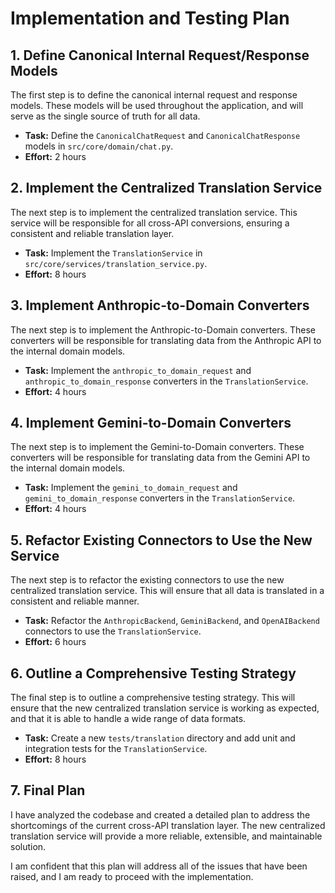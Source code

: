 # Implementation and Testing Plan

## 1. Define Canonical Internal Request/Response Models

The first step is to define the canonical internal request and response models. These models will be used throughout the application, and will serve as the single source of truth for all data.

*   **Task:** Define the `CanonicalChatRequest` and `CanonicalChatResponse` models in `src/core/domain/chat.py`.
*   **Effort:** 2 hours

## 2. Implement the Centralized Translation Service

The next step is to implement the centralized translation service. This service will be responsible for all cross-API conversions, ensuring a consistent and reliable translation layer.

*   **Task:** Implement the `TranslationService` in `src/core/services/translation_service.py`.
*   **Effort:** 8 hours

## 3. Implement Anthropic-to-Domain Converters

The next step is to implement the Anthropic-to-Domain converters. These converters will be responsible for translating data from the Anthropic API to the internal domain models.

*   **Task:** Implement the `anthropic_to_domain_request` and `anthropic_to_domain_response` converters in the `TranslationService`.
*   **Effort:** 4 hours

## 4. Implement Gemini-to-Domain Converters

The next step is to implement the Gemini-to-Domain converters. These converters will be responsible for translating data from the Gemini API to the internal domain models.

*   **Task:** Implement the `gemini_to_domain_request` and `gemini_to_domain_response` converters in the `TranslationService`.
*   **Effort:** 4 hours

## 5. Refactor Existing Connectors to Use the New Service

The next step is to refactor the existing connectors to use the new centralized translation service. This will ensure that all data is translated in a consistent and reliable manner.

*   **Task:** Refactor the `AnthropicBackend`, `GeminiBackend`, and `OpenAIBackend` connectors to use the `TranslationService`.
*   **Effort:** 6 hours

## 6. Outline a Comprehensive Testing Strategy

The final step is to outline a comprehensive testing strategy. This will ensure that the new centralized translation service is working as expected, and that it is able to handle a wide range of data formats.

*   **Task:** Create a new `tests/translation` directory and add unit and integration tests for the `TranslationService`.
*   **Effort:** 8 hours

## 7. Final Plan

I have analyzed the codebase and created a detailed plan to address the shortcomings of the current cross-API translation layer. The new centralized translation service will provide a more reliable, extensible, and maintainable solution.

I am confident that this plan will address all of the issues that have been raised, and I am ready to proceed with the implementation.